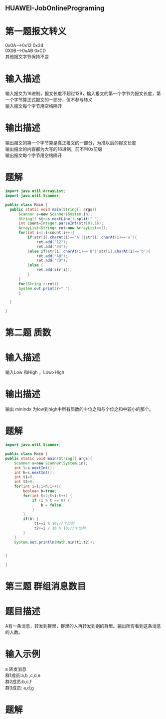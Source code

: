## HUAWEI-JobOnlinePrograming
# 第一题报文转义
0x0A-->0x12 0x34<br>
0X0B-->0xAB 0xCD<br>
其他报文字节保持不变
# 输入描述
输入报文为16进制，报文长度不超过129，输入报文的第一个字节为报文长度，第一个字节算正式报文的一部分，但不参与转义<br>
输入报文每个字节用空格隔开<br>
# 输出描述
输出报文的第一个字节算是真正报文的一部分，为准以后的报文长度<br>
输出报文的内容都为大写的16进制，前不带0x前缀<br>
输出报文每个字节用空格隔开<br>

# 题解

```java
import java.util.ArrayList;
import java.util.Scanner;

public class Main {
  public static void main(String[] args){
      Scanner s=new Scanner(System.in);
      String[] str=s.nextLine().split(" ");
      int count=Integer.parseInt(str[0],16);
      ArrayList<String> ret=new ArrayList<>();
      for(int i=1;i<count;i++){
          if(str[i].charAt(i)=='A'||str[i].charAt(i)=='a'){
              ret.add("12");
              ret.add("34");
          }else if(str[i].charAt(i)=='B'||str[i].charAt(i)=='b'){
              ret.add("AB");
              ret.add("CD");
          }else {
              ret.add(str[i]);
          }
      }
      for(String r:ret){
      System.out.print(r+" ");
      }

  }

}

```

#  第二题 质数
  # 输入描述
  输入Low 和High ，Low>High<br>
  # 输出描述
  输出 minIndx 为low到high中所有质数的十位之和与个位之和中较小的那个。
  
  # 题解
  ```java
  import java.util.Scanner;

public class Main {
  public static void main(String[] args){
      Scanner s=new Scanner(System.in);
      int l=s.nextInt();
      int h=s.nextInt();
      int t1=0;
      int t2=0;
      for(int i=l;i<h;i++){
          boolean b=true;
          for(int t=2;t<i;t++) {
              if (i % t == 0) {
                  b = false;
              }
          }
          if(b) {
               t1+=i % 10;//个位和
               t2+=i / 10 % 10;//十位和
          }
      }
      System.out.println(Math.min(t1,t2));
  
      
  }

}
  
  ```
  
 # 第三题 群组消息数目
 # 题目描述
 A有一条消息，转发到群里，群里的人再转发到别的群里。输出所有看到这条消息的人数。
 # 输入示例
 a
 转发消息<br>
 群1成员:a,b ,c,d,e<br>
 群2成员:b,c,f<br>
 群3成员: a,d,g<br>
 
 # 题解
